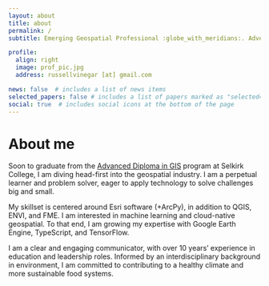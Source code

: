 ```yaml
---
layout: about
title: about
permalink: /
subtitle: Emerging Geospatial Professional :globe_with_meridians:. Adventurer :mount_fuji: :ski: :bike: :bicyclist:. Crossword Nerd :newspaper:.

profile:
  align: right
  image: prof_pic.jpg
  address: russellvinegar [at] gmail.com

news: false  # includes a list of news items
selected_papers: false # includes a list of papers marked as "selected={true}"
social: true  # includes social icons at the bottom of the page
---
```

# About me <i class='far fa-map'></i>
Soon to graduate from the [Advanced Diploma in GIS](https://selkirk.ca/program/geographic-information-systems) program at Selkirk College, I am diving head-first into the geospatial industry. I am a perpetual learner and problem solver, eager to apply technology to solve challenges big and small.

My skillset is centered around Esri software (+ArcPy), in addition to QGIS, ENVI, and FME. I am interested in machine learning and cloud-native geospatial. To that end, I am growing my expertise with Google Earth Engine, TypeScript, and TensorFlow.

I am a clear and engaging communicator, with over 10 years’ experience in education and leadership roles. Informed by an interdisciplinary background in environment, I am committed to contributing to a healthy climate and more sustainable food systems.
